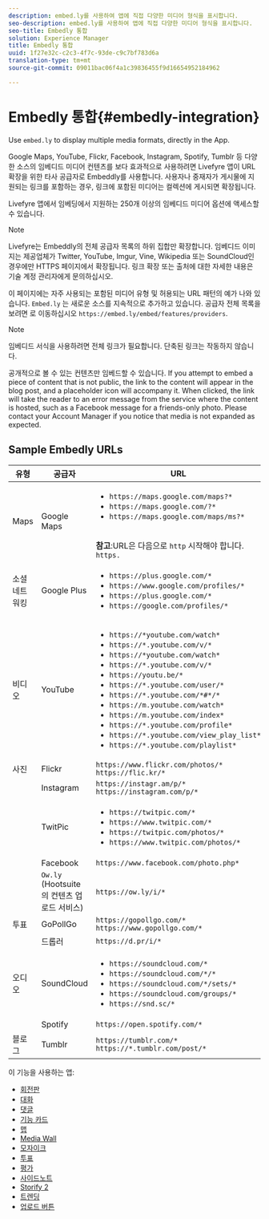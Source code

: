 ```yaml
---
description: embed.ly를 사용하여 앱에 직접 다양한 미디어 형식을 표시합니다.
seo-description: embed.ly를 사용하여 앱에 직접 다양한 미디어 형식을 표시합니다.
seo-title: Embedly 통합
solution: Experience Manager
title: Embedly 통합
uuid: 1f27e32c-c2c3-4f7c-93de-c9c7bf783d6a
translation-type: tm+mt
source-git-commit: 09011bac06f4a1c39836455f9d16654952184962

---
```



# Embedly 통합{#embedly-integration}

Use `embed.ly` to display multiple media formats, directly in the App.

Google Maps, YouTube, Flickr, Facebook, Instagram, Spotify, Tumblr 등 다양한 소스의 임베디드 미디어 컨텐츠를 보다 효과적으로 사용하려면 Livefyre 앱이 URL 확장을 위한 타사 공급자로 Embeddly를 사용합니다. 사용자나 중재자가 게시물에 지원되는 링크를 포함하는 경우, 링크에 포함된 미디어는 컬렉션에 게시되면 확장됩니다.

Livefyre 앱에서 임베딩에서 지원하는 250개 이상의 임베디드 미디어 옵션에 액세스할 수 있습니다.

>[!NOTE]
>
>Livefyre는 Embeddly의 전체 공급자 목록의 하위 집합만 확장합니다. 임베디드 이미지는 제공업체가 Twitter, YouTube, Imgur, Vine, Wikipedia 또는 SoundCloud인 경우에만 HTTPS 페이지에서 확장됩니다. 링크 확장 또는 출처에 대한 자세한 내용은 기술 계정 관리자에게 문의하십시오.

이 페이지에는 자주 사용되는 포함된 미디어 유형 및 허용되는 URL 패턴의 예가 나와 있습니다. `Embed.ly` 는 새로운 소스를 지속적으로 추가하고 있습니다. 공급자 전체 목록을 보려면 로 이동하십시오 `https://embed.ly/embed/features/providers`.

>[!NOTE]
>
>임베디드 서식을 사용하려면 전체 링크가 필요합니다. 단축된 링크는 작동하지 않습니다.

공개적으로 볼 수 있는 컨텐츠만 임베드할 수 있습니다. If you attempt to embed a piece of content that is not public, the link to the content will appear in the blog post, and a placeholder icon will accompany it. When clicked, the link will take the reader to an error message from the service where the content is hosted, such as a Facebook message for a friends-only photo. Please contact your Account Manager if you notice that media is not expanded as expected.

## Sample Embedly URLs

| 유형 | 공급자 | URL |
|--- |--- |--- |
| Maps | Google Maps | <ul><li>`https://maps.google.com/maps?*`</li><li>`https://maps.google.com/?*`</li><li>`https://maps.google.com/maps/ms?*`</li></ul><br>**참고**:URL은 다음으로 `http` 시작해야 합니다. `https.` |
| 소셜 네트워킹 | Google Plus | <ul><li>`https://plus.google.com/*`</li><li>`https://www.google.com/profiles/*`</li><li> `https://plus.google.com/*`</li><li>`https://google.com/profiles/*`</li></ul> |
| 비디오 | YouTube | <ul><li>`https://*youtube.com/watch*`</li><li> `https://*.youtube.com/v/*`</li><li>`https://*youtube.com/watch*` </li><li>`https://*.youtube.com/v/*`</li><li>`https://youtu.be/*`</li><li>`https://*.youtube.com/user/*` </li><li>`https://*.youtube.com/*#*/*`</li><li>`https://m.youtube.com/watch*`</li><li>`https://m.youtube.com/index*`</li><li>`https://*.youtube.com/profile*`</li><li>`https://*.youtube.com/view_play_list*`</li><li>`https://*.youtube.com/playlist*`</li></ul> |
| 사진 | Flickr | `https://www.flickr.com/photos/*`<br>`https://flic.kr/*` |
|  | Instagram | `https://instagr.am/p/*`<br>`https://instagram.com/p/*` |
|  | TwitPic | <ul><li>`https://twitpic.com/*`</li><li>`https://www.twitpic.com/*`</li><li>`https://twitpic.com/photos/*`</li><li>`https://www.twitpic.com/photos/*`</li></ul> |
|  | Facebook | `https://www.facebook.com/photo.php*` |
|  | `Ow.ly` (Hootsuite의 컨텐츠 업로드 서비스) | `https://ow.ly/i/*` |
| 투표 | GoPollGo | `https://gopollgo.com/*`<br>`https://www.gopollgo.com/*` |
|  | 드롭러 | `https://d.pr/i/*` |
| 오디오 | SoundCloud | <ul><li>`https://soundcloud.com/*`</li><li>`https://soundcloud.com/*/*` </li><li>`https://soundcloud.com/*/sets/*` </li><li>`https://soundcloud.com/groups/*` </li><li>`https://snd.sc/*`</li></ul> |
|  | Spotify | `https://open.spotify.com/*` |
| 블로그 | Tumblr | `https://tumblr.com/*`<br>`https://*.tumblr.com/post/*` |

이 기능을 사용하는 앱:

* [회전판](/help/using/c-about-apps/c-carousel-app/c-carousel-app.md#c_carousel_app)
* [대화](/help/using/c-about-apps/c-chat-app/c-chat-app.md#c_chat_app)
* [댓글](/help/using/c-about-apps/c-comments/c-comments.md)
* [기능 카드](/help/using/c-about-apps/c-feature-card-app/c-feature-card-app.md#c_feature_card_app)
* [맵](/help/using/c-about-apps/c-map-app/c-map-app.md#c_map_app)
* [Media Wall](/help/using/c-about-apps/c-media-wall-app/c-media-wall-app.md#c_media_wall_app)
* [모자이크](/help/using/c-about-apps/c-mosaic-app/c-mosaic-app.md#c_mosaic_app)
* [투표](/help/using/c-about-apps/c-polls-app/c-polls-app.md#c_polls_app)
* [평가](/help/using/c-about-apps/c-reviews-app/c-reviews-app.md#c_reviews_app)
* [사이드노트](/help/using/c-about-apps/c-sidenotes-app/c-sidenotes-app.md#c_sidenotes_app)
* [Storify 2](/help/using/c-about-apps/c-storify2/c-storify2.md#c_storify2)
* [트렌딩](/help/using/c-about-apps/c-trending-app/c-trending-app.md#c_trending_app)
* [업로드 버튼](/help/using/c-about-apps/c-upload-button-app/c-upload-button-app.md#c_upload_button_app)

